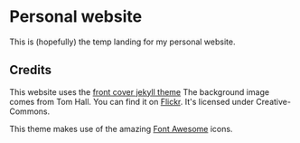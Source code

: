 # Personal website
This is (hopefully) the temp landing for my personal website.

## Credits
This website uses the <a href="https://github.com/dashingcode/front-cover">front cover jekyll theme</a>
The background image comes from Tom Hall.
You can find it on <a href="https://flic.kr/p/pqEPBb">Flickr</a>.
It's licensed under Creative-Commons.

This theme makes use of the amazing <a href="http://fontawesome.io/">Font Awesome</a> icons.


